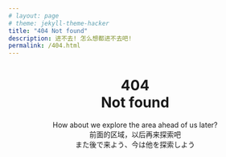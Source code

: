 ```yaml
---
# layout: page
# theme: jekyll-theme-hacker
title: "404 Not found"
description: 进不去! 怎么想都进不去吧!
permalink: /404.html
---
```

# <center>404 <br/> Not found</center>

<center>How about we explore the area ahead of us later?</center>

<center>前面的区域，以后再来探索吧</center>

<center>また後で来よう、今は他を探索しよう</center>